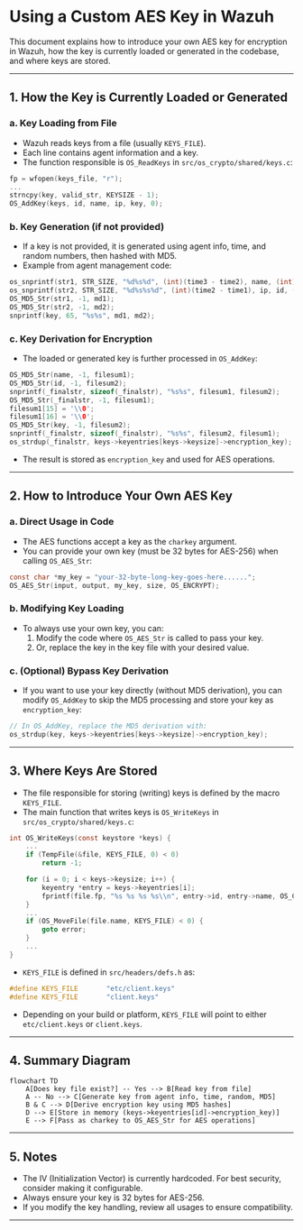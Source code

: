 # Using a Custom AES Key in Wazuh

This document explains how to introduce your own AES key for encryption in Wazuh, how the key is currently loaded or generated in the codebase, and where keys are stored.

---

## 1. How the Key is Currently Loaded or Generated

### a. Key Loading from File
- Wazuh reads keys from a file (usually `KEYS_FILE`).
- Each line contains agent information and a key.
- The function responsible is `OS_ReadKeys` in `src/os_crypto/shared/keys.c`:

```c
fp = wfopen(keys_file, "r");
...
strncpy(key, valid_str, KEYSIZE - 1);
OS_AddKey(keys, id, name, ip, key, 0);
```

### b. Key Generation (if not provided)
- If a key is not provided, it is generated using agent info, time, and random numbers, then hashed with MD5.
- Example from agent management code:

```c
os_snprintf(str1, STR_SIZE, "%d%s%d", (int)(time3 - time2), name, (int)rand1);
os_snprintf(str2, STR_SIZE, "%d%s%s%d", (int)(time2 - time1), ip, id, (int)rand2);
OS_MD5_Str(str1, -1, md1);
OS_MD5_Str(str2, -1, md2);
snprintf(key, 65, "%s%s", md1, md2);
```

### c. Key Derivation for Encryption
- The loaded or generated key is further processed in `OS_AddKey`:

```c
OS_MD5_Str(name, -1, filesum1);
OS_MD5_Str(id, -1, filesum2);
snprintf(_finalstr, sizeof(_finalstr), "%s%s", filesum1, filesum2);
OS_MD5_Str(_finalstr, -1, filesum1);
filesum1[15] = '\\0';
filesum1[16] = '\\0';
OS_MD5_Str(key, -1, filesum2);
snprintf(_finalstr, sizeof(_finalstr), "%s%s", filesum2, filesum1);
os_strdup(_finalstr, keys->keyentries[keys->keysize]->encryption_key);
```
- The result is stored as `encryption_key` and used for AES operations.

---

## 2. How to Introduce Your Own AES Key

### a. Direct Usage in Code
- The AES functions accept a key as the `charkey` argument.
- You can provide your own key (must be 32 bytes for AES-256) when calling `OS_AES_Str`:

```c
const char *my_key = "your-32-byte-long-key-goes-here......";
OS_AES_Str(input, output, my_key, size, OS_ENCRYPT);
```

### b. Modifying Key Loading
- To always use your own key, you can:
  1. Modify the code where `OS_AES_Str` is called to pass your key.
  2. Or, replace the key in the key file with your desired value.

### c. (Optional) Bypass Key Derivation
- If you want to use your key directly (without MD5 derivation), you can modify `OS_AddKey` to skip the MD5 processing and store your key as `encryption_key`:

```c
// In OS_AddKey, replace the MD5 derivation with:
os_strdup(key, keys->keyentries[keys->keysize]->encryption_key);
```

---

## 3. Where Keys Are Stored

- The file responsible for storing (writing) keys is defined by the macro `KEYS_FILE`.
- The main function that writes keys is `OS_WriteKeys` in `src/os_crypto/shared/keys.c`:

```c
int OS_WriteKeys(const keystore *keys) {
    ...
    if (TempFile(&file, KEYS_FILE, 0) < 0)
        return -1;

    for (i = 0; i < keys->keysize; i++) {
        keyentry *entry = keys->keyentries[i];
        fprintf(file.fp, "%s %s %s %s\\n", entry->id, entry->name, OS_CIDRtoStr(entry->ip, cidr, IPSIZE) ? entry->ip->ip : cidr, entry->raw_key);
    }
    ...
    if (OS_MoveFile(file.name, KEYS_FILE) < 0) {
        goto error;
    }
    ...
}
```

- `KEYS_FILE` is defined in `src/headers/defs.h` as:

```c
#define KEYS_FILE       "etc/client.keys"
#define KEYS_FILE       "client.keys"
```

- Depending on your build or platform, `KEYS_FILE` will point to either `etc/client.keys` or `client.keys`.

---

## 4. Summary Diagram

```mermaid
flowchart TD
    A[Does key file exist?] -- Yes --> B[Read key from file]
    A -- No --> C[Generate key from agent info, time, random, MD5]
    B & C --> D[Derive encryption key using MD5 hashes]
    D --> E[Store in memory (keys->keyentries[id]->encryption_key)]
    E --> F[Pass as charkey to OS_AES_Str for AES operations]
```

---

## 5. Notes
- The IV (Initialization Vector) is currently hardcoded. For best security, consider making it configurable.
- Always ensure your key is 32 bytes for AES-256.
- If you modify the key handling, review all usages to ensure compatibility.

---